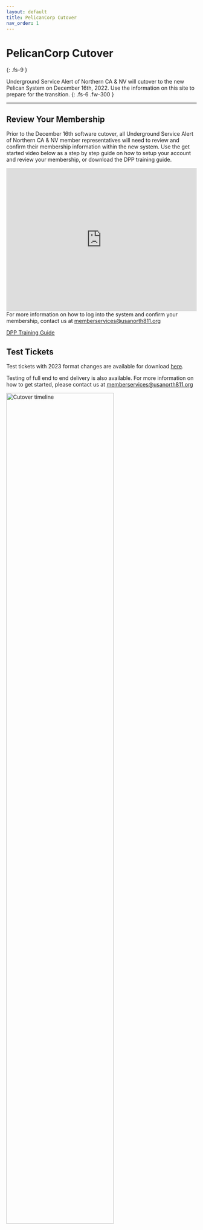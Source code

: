 ```yaml
---
layout: default
title: PelicanCorp Cutover
nav_order: 1
---
```


# PelicanCorp Cutover
{: .fs-9 }

Underground Service Alert of Northern CA & NV will cutover to the new Pelican System on December 16th, 2022. Use the information on this site to prepare for the transition.
{: .fs-6 .fw-300 }

---

## Review Your Membership

Prior to the December 16th software cutover, all Underground Service Alert of Northern CA & NV member representatives will need to review and confirm their membership information within the new system. Use the get started video below as a step by step guide on how to setup your account and review your membership, or download the DPP training guide.
<div style="padding:75% 0 0 0;position:relative;"><iframe src="https://player.vimeo.com/video/755761705?h=581e700307&amp;badge=0&amp;autopause=0&amp;player_id=0&amp;app_id=58479" frameborder="0" allow="autoplay; fullscreen; picture-in-picture" allowfullscreen style="position:absolute;top:0;left:0;width:100%;height:100%;" title="Damage Prevention Portal - Setting up your account"></iframe></div><script src="https://player.vimeo.com/api/player.js"></script>
For more information on how to log into the system and confirm your membership, contact us at <a href="mailto:memberservices@usanorth811.org?subject=DPP%20Login">memberservices@usanorth811.org</a>

<a href="https://usanorth811.github.io/pelicancorp/assets/PDF/MemberRepDPPTrainingDocument.pdf" class="btn mr-4">DPP Training Guide</a>

## Test Tickets
Test tickets with 2023 format changes are available for download [here](/pelicancorp/ticket_delivery/ticket_delivery_options.html). 

Testing of full end to end delivery is also available. For more information on how to get started, please contact us at <a href="mailto:memberservices@usanorth811.org?subject=Test%20Tickets">memberservices@usanorth811.org</a>

<img src="https://usanorth811.org/images/MicrosoftTeams-image-4.png" alt="Cutover timeline" width="75%" > 

# Release Notes

## November 3rd

New
{: .label }
- Created public Positive Response ticket search website
- OnceCallAccess Ruler mapping tool updated to include measured distance in feet in addition to miles.
- System updated to allow for new or unlisted addresses to be processed without verification.
- Updated text on ticket confirmation screen (blue box) - OnceCallAccess
- Changed "name of utility/authority" dropdown to remove word "Remarks" from Non-Member Utility option
- Changed field label from Work Type to Type of Work in step 1
- Changed step 3 to correctly populate Town/City/Place for area of interest locations

Bug Fixes
{: .label .label-yellow}
- Return Trip ticket type removed from NV
- Return Trip ticket type added to CA

## September 16

New
{: .label }
- [Ticket examples have been updated and contain 2023 format changes](/pelicancorp/ticket_delivery/ticket_delivery_options.html)


## July 26

New
{: .label }
- [Positive response API documentation was updated](/pelicancorp/positive_response/positive_response.html)


## June 7

New
{: .label }
- [Goodnight Summary examples have been added](/pelicancorp/goodnight_summary.html)


## May 19

New
{: .label }
- [California and Nevada examples have been added to the delivery options](/pelicancorp/ticket_delivery/ticket_delivery_options.html)
- [XML Field Comparison Doc has been added to additional documentation](/pelicancorp/additional_documentation.html)
- [Email Whitelisting information has been added](/pelicancorp/email_whitelisting.html)

Updated
{: .label .label-yellow}
- [Newtin input field comparison doc has been updated](/pelicancorp/additional_documentation.html)
- [Data Structure Guide has been updated](/pelicancorp/data_structure_guide.html)

## April 21

New
{: .label }
- [Legacy format has been added as a ticket delivery option](/pelicancorp/ticket_delivery/legacy.html)

Updated
{: .label .label-yellow}
- [Ticket Delivery examples have been updated](/pelicancorp/ticket_delivery/ticket_delivery_options.html)
- [Data Structure Guide has been updated](/pelicancorp/data_structure_guide.html)

## April 20


New
{: .label }
- [Legacy ticket format has been added to the ticket examples](/pelicancorp/ticket_examples/legacy)

Updated
{: .label .label-yellow }
- [Webhook documentation has been expanded](/pelicancorp/ticket_delivery/webhook.html)
- [Webhook option has been added to the ticket delivery matrix](/pelicancorp/ticket_delivery/ticket_delivery_options.html)
- [Definitions in the ticket example glossary have been expanded.](/pelicancorp/ticket_examples/ticket_examples.html)
- [Excavator ticket example has been moved to the Additional Documentation page](/pelicancorp/additional_documentation.html)

Removed
{: .label .label-red }
- The stand alone excavator example page has been removed (consolidated under additional documentation)

## April 19


New
{: .label }

The following items have been added
- [Ticket delivery options and examples](/pelicancorp/ticket_delivery/ticket_delivery_options.html)
- [Webhook documentation](/pelicancorp/ticket_delivery/webhook.html)  
- [Ticket format examples](/pelicancorp/ticket_examples/ticket_examples.html)
- [Positive response API documentation](/pelicancorp/ticket_examples/ticket_examples.html)
- [Data structure guide](/pelicancorp/data_structure_guide.html)
- [Excavator output example](/pelicancorp/excavator_output.html)
- [Norfield and PelicanCorp terminology comparison](/pelicancorp/additional_documentation.html#norfield-current-system-vs-pelican-new-system-terminology)


<span style="display:none">Underground Service Alert of Northern California and Nevada has partnered with PelicanCorp to create an industry leading notification service, enabling us to provide an intuitive and streamlined process while more efficiently handling rising ticket volumes. Our new partnership with PelicanCorp significantly improves our ability to implement leading technologies that will enhance stakeholder education and reduce damages in California and Nevada. Hosted by PelicanCorp in a high-availability cloud environment, this new solution manages all notification tickets from any location, at any time, by leveraging advanced web and mobile-based technologies.</span>

---

## FAQ

### How to use this site
Although we encourage everyone to review all the information available to them, we understand that certain things must be prioritized. Therefore, using the menu on the left (top right if on mobile), you can jump straight to any topic you need. 

We strongly suggest familiarizing yourself with some of the available ticket delivery options as well as the different formats that can be included. Examples of each format are available to you for testing but some of them may be subject to change. Check back here regularly to ensure that you have the most up to date copy of each example ticket.

### What if I'm not a Utility Member?
Most of the information on this site will not pertain to you, however we still encourage you to familiarize yourself with some of the information found under the "Additional Documentation" page where you will find information about the new ticket output and direct field comparisons to the current system.

### Support or Contact

Not finding what you need, or having trouble with this page? Please contact <a href="mailto:memberservices@usanorth811.org?bcc=caleb.woods@usanorth811.org&subject=PelicanCorp%20Documentation%20Help">memberservices@usanorth811.org</a>

